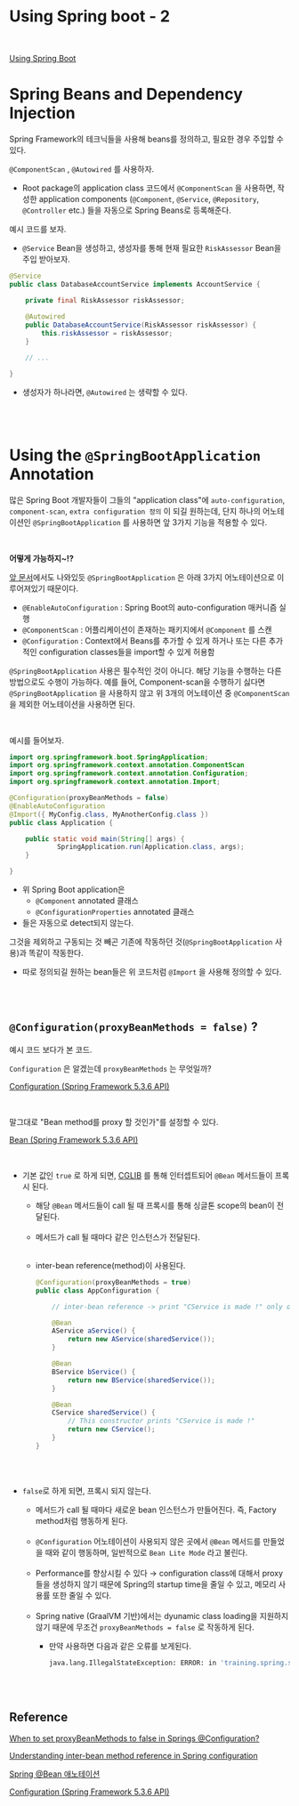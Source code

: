 # Using Spring boot - 2

<br>

[Using Spring Boot](https://docs.spring.io/spring-boot/docs/2.4.3/reference/html/using-spring-boot.html#using-boot-spring-beans-and-dependency-injection)

# Spring Beans and Dependency Injection

Spring Framework의 테크닉들을 사용해 beans를 정의하고, 필요한 경우 주입할 수 있다.

`@ComponentScan` , `@Autowired` 를 사용하자.

- Root package의 application class 코드에서 `@ComponentScan` 을 사용하면, 작성한 application components (`@Component`, `@Service`, `@Repository`, `@Controller` etc.) 들을 자동으로 Spring Beans로 등록해준다.

예시 코드를 보자.

- `@Service` Bean을 생성하고, 생성자를 통해 현재 필요한 `RiskAssessor` Bean을 주입 받아보자.

```java
@Service
public class DatabaseAccountService implements AccountService {

    private final RiskAssessor riskAssessor;
		
	@Autowired
    public DatabaseAccountService(RiskAssessor riskAssessor) {
        this.riskAssessor = riskAssessor;
    }

    // ...

}
```

- 생성자가 하나라면, `@Autowired` 는 생략할 수 있다.

<br>

<br>


# Using the `@SpringBootApplication` Annotation

많은 Spring Boot 개발자들이 그들의 "application class"에 `auto-configuration`, `component-scan`, `extra configuration 정의` 이 되길 원하는데, 단지 하나의 어노테이션인  `@SpringBootApplication` 를 사용하면 앞 3가지 기능을 적용할 수 있다.

<br>


**어떻게 가능하지~!?**

 [앞 문서](https://github.com/Meet-Coder-Study/reference-documentation-study/blob/main/spirng-boot-2.4.x/week3/A%ED%8C%80_%EA%B9%80%EB%B3%B4%EB%B0%B0_Using_Spring_Boot_1.md)에서도 나와있듯 `@SpringBootApplication` 은 아래 3가지 어노테이션으로 이루어져있기 때문이다.

- `@EnableAutoConfiguration` : Spring Boot의 auto-configuration 매커니즘 실행
- `@ComponentScan` : 어플리케이션이 존재하는 패키지에서  `@Component`  를 스캔
- `@Configuration` : Context에서 Beans를 추가할 수 있게 하거나 또는 다른 추가적인 configuration classes들을 import할 수 있게 허용함

`@SpringBootApplication` 사용은 필수적인 것이 아니다. 해당 기능을 수행하는 다른 방법으로도 수행이 가능하다. 
예를 들어, Component-scan을 수행하기 싫다면 `@SpringBootApplication` 을 사용하지 않고 위 3개의 어노테이션 중 `@ComponentScan` 을 제외한 어노테이션을 사용하면 된다.

<br>

예시를 들어보자.

```java
import org.springframework.boot.SpringApplication;
import org.springframework.context.annotation.ComponentScan
import org.springframework.context.annotation.Configuration;
import org.springframework.context.annotation.Import;

@Configuration(proxyBeanMethods = false)
@EnableAutoConfiguration
@Import({ MyConfig.class, MyAnotherConfig.class })
public class Application {

    public static void main(String[] args) {
            SpringApplication.run(Application.class, args);
    }

}

```

- 위 Spring Boot application은
    - `@Component` annotated 클래스
    - `@ConfigurationProperties` annotated 클래스
- 들은 자동으로 detect되지 않는다.

그것을 제외하고 구동되는 것 빼곤 기존에 작동하던 것(`@SpringBootApplication` 사용)과 똑같이 작동한다.

- 따로 정의되길 원하는 bean들은 위 코드처럼 `@Import` 을 사용해 정의할 수 있다.

<br>
<br>


## `@Configuration(proxyBeanMethods = false)` ?

예시 코드 보다가 본 코드.

`Configuration` 은 알겠는데 `proxyBeanMethods` 는 무엇일까?

[Configuration (Spring Framework 5.3.6 API)](https://docs.spring.io/spring-framework/docs/current/javadoc-api/org/springframework/context/annotation/Configuration.html#proxyBeanMethods--)

<br>

말그대로 "Bean method를 proxy 할 것인가"를 설정할 수 있다.

[Bean (Spring Framework 5.3.6 API)](https://docs.spring.io/spring-framework/docs/current/javadoc-api/org/springframework/context/annotation/Bean.html)

<br>

- 기본 값인 `true` 로 하게 되면, [CGLIB](https://github.com/cglib/cglib) 를 통해 인터셉트되어 `@Bean` 메서드들이 프록시 된다.
    - 해당 `@Bean` 메서드들이 call 될 때 프록시를 통해 싱글톤 scope의 bean이 전달된다.
    <br>


    - 메서드가 call 될 때마다 같은 인스턴스가 전달된다.
    <br>


    - inter-bean reference(method)이 사용된다.

        ```java
        @Configuration(proxyBeanMethods = true)
        public class AppConfiguration {

            // inter-bean reference -> print "CService is made !" only once

            @Bean
            AService aService() {
                return new AService(sharedService());
            }

            @Bean
            BService bService() {
                return new BService(sharedService());
            }

            @Bean
            CService sharedService() {
                // This constructor prints "CService is made !"
                return new CService();
            }
        }
        ```

<br>
<br>


- `false`로 하게 되면, 프록시 되지 않는다.
    - 메서드가 call 될 때마다 새로운 bean 인스턴스가 만들어진다. 즉, Factory method처럼 행동하게 된다.
    <br>

    - `@Configuration` 어노테이션이 사용되지 않은 곳에서 `@Bean` 메서드를 만들었을 때와 같이 행동하며, 일반적으로 `Bean Lite Mode` 라고 불린다.
    <br>

    - Performance를 향상시킬 수 있다 → configuration class에 대해서 proxy들을 생성하지 않기 때문에 Spring의 startup time을 줄일 수 있고, 메모리 사용률 또한 줄일 수 있다.
    <br>

    - Spring native (GraalVM 기반)에서는 dyunamic class loading을 지원하지 않기 때문에 무조건 `proxyBeanMethods = false` 로 작동하게 된다.
        - 만약 사용하면 다음과 같은 오류를 보게된다.

            ```bash
            java.lang.IllegalStateException: ERROR: in 'training.spring.samples.NativeApplication' these methods are directly invoking methods marked @Bean: [sharedDependency] - due to the enforced proxyBeanMethods=false for components in a native-image, please consider refactoring to use instance injection. If you are confident this is not going to affect your application, you may turn this check off using -Dspring.native.verify=false.
            ```

<br>
<br>


## Reference

[When to set proxyBeanMethods to false in Springs @Configuration?](https://stackoverflow.com/questions/61266792/when-to-set-proxybeanmethods-to-false-in-springs-configuration)

[Understanding inter-bean method reference in Spring configuration](https://spring.training/understanding-inter-bean-method-reference-in-spring-configuration/)

[Spring @Bean 애노테이션](https://johngrib.github.io/wiki/spring-annotation-bean/)

[Configuration (Spring Framework 5.3.6 API)](https://docs.spring.io/spring-framework/docs/current/javadoc-api/org/springframework/context/annotation/Configuration.html#proxyBeanMethods--)